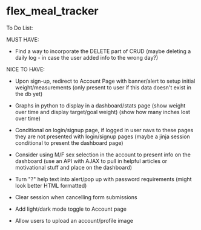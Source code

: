 # flex_meal_tracker


To Do List:

MUST HAVE:
- Find a way to incorporate the DELETE part of CRUD (maybe deleting a daily log - in case the user added info to the wrong day?)


NICE TO HAVE:
- Upon sign-up, redirect to Account Page with banner/alert to setup initial weight/measurements (only present to user if this data doesn't exist in the db yet)

- Graphs in python to display in a dashboard/stats page
    (show weight over time and display target/goal weight)
    (show how many inches lost over time)

- Conditional on login/signup page, if logged in user navs to these pages they are not presented with login/signup pages (maybe a jinja session conditional to present the dashboard page)

- Consider using M/F sex selection in the account to present info on the dashboard (use an API with AJAX to pull in helpful articles or motivational stuff and place on the dashboard)

- Turn "?" help text into alert/pop up with password requirements (might look better HTML formatted)

- Clear session when cancelling form submissions

- Add light/dark mode toggle to Account page

- Allow users to upload an account/profile image



